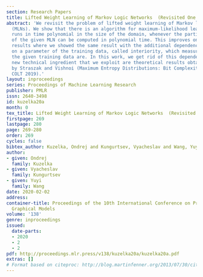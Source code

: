 ```yaml
---
section: Research Papers
title: Lifted Weight Learning of Markov Logic Networks  (Revisited One More Time)
abstract: 'We revisit the problem of lifted weight learning of Markov logic networks
  (MLNs). We show that there is an algorithm for maximum-likelihood learning which
  runs in time polynomial in the size of the domain, whenever the partition function
  of the given MLN can be computed in polynomial time. This improves on our recent
  results where we showed the same result with the additional dependency of the runtime
  on a parameter of the training data, called interiority, which measures how “extreme”
  the given training data are. In this work, we get rid of this dependency. The main
  new technical ingredient that we exploit are theoretical results obtained recently
  by Straszak and Vishnoi (Maximum Entropy Distributions: Bit Complexity and Stability,
  COLT 2019).'
layout: inproceedings
series: Proceedings of Machine Learning Research
publisher: PMLR
issn: 2640-3498
id: kuzelka20a
month: 0
tex_title: Lifted Weight Learning of Markov Logic Networks  (Revisited One More Time)
firstpage: 269
lastpage: 280
page: 269-280
order: 269
cycles: false
bibtex_author: Kuzelka, Ondrej and Kungurtsev, Vyacheslav and Wang, Yuyi
author:
- given: Ondrej
  family: Kuzelka
- given: Vyacheslav
  family: Kungurtsev
- given: Yuyi
  family: Wang
date: 2020-02-02
address: 
container-title: Proceedings of the 10th International Conference on Probabilistic
  Graphical Models
volume: '138'
genre: inproceedings
issued:
  date-parts:
  - 2020
  - 2
  - 2
pdf: http://proceedings.mlr.press/v138/kuzelka20a/kuzelka20a.pdf
extras: []
# Format based on citeproc: http://blog.martinfenner.org/2013/07/30/citeproc-yaml-for-bibliographies/
---
```

